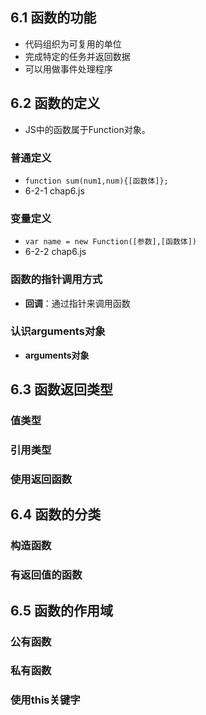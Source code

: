 ## 6.1 函数的功能
+ 代码组织为可复用的单位
+ 完成特定的任务并返回数据 
+ 可以用做事件处理程序

## 6.2 函数的定义
+ JS中的函数属于Function对象。  

###  普通定义
+ `function sum(num1,num){[函数体]};`
+ 6-2-1  chap6.js

###  变量定义
+ `var name = new Function([参数],[函数体])`
+ 6-2-2  chap6.js

###  函数的指针调用方式 
+ **回调**：通过指针来调用函数

###  认识arguments对象 
+ **arguments对象**

##  6.3 函数返回类型
### 值类型
### 引用类型
###  使用返回函数


##  6.4 函数的分类
###  构造函数
###  有返回值的函数 

##  6.5 函数的作用域 
###  公有函数
###  私有函数
###  使用this关键字  